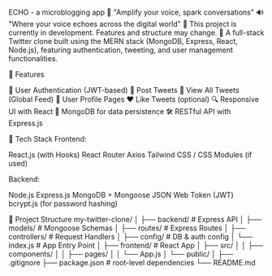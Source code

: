 ECHO - a microblogging app
🎯 "Amplify your voice, spark conversations"
🔊 "Where your voice echoes across the digital world"
🚧 This project is currently in development. Features and structure may change. 🚧
A full-stack Twitter clone built using the MERN stack (MongoDB, Express, React, Node.js), featuring authentication, tweeting, and user management functionalities.

🚀 Features

🔐 User Authentication (JWT-based)
📝 Post Tweets
🧵 View All Tweets (Global Feed)
👤 User Profile Pages
❤️ Like Tweets (optional)
🔍 Responsive UI with React
💾 MongoDB for data persistence
🛠️ RESTful API with Express.js


🧰 Tech Stack
Frontend:

React.js (with Hooks)
React Router
Axios
Tailwind CSS / CSS Modules (if used)

Backend:

Node.js
Express.js
MongoDB + Mongoose
JSON Web Token (JWT)
bcrypt.js (for password hashing)


📁 Project Structure
my-twitter-clone/
│
├── backend/                 # Express API
│   ├── models/             # Mongoose Schemas
│   ├── routes/             # Express Routes
│   ├── controllers/        # Request Handlers
│   ├── config/             # DB & auth config
│   └── index.js            # App Entry Point
│
├── frontend/               # React App
│   ├── src/
│   │   ├── components/
│   │   ├── pages/
│   │   └── App.js
│   └── public/
│
├── .gitignore
├── package.json           # root-level dependencies
└── README.md
